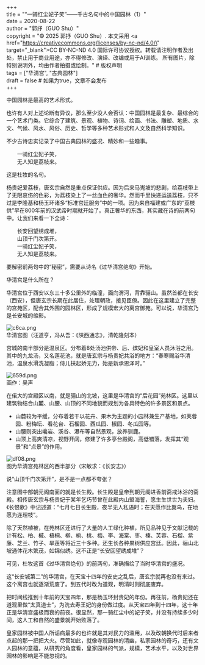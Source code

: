 +++  
title = "“一骑红尘妃子笑”——千古名句中的中国园林（1）"  
date = 2020-08-22  
author = "郭抒（GUO Shu）"  
copyright = "© 2025 郭抒（GUO Shu）. 本文采用 <a href=\"https://creativecommons.org/licenses/by-nc-nd/4.0/\" target=\"_blank\">CC BY-NC-ND 4.0</a> 国际许可协议授权。转载请注明作者及出处，禁止用于商业用途，亦不得修改、演绎、改编或用于AI训练。 所有图片，除特别说明外，均由作者拍摄或绘制。" # 版权声明   
tags = ["华清宫", "古典园林"]  
draft = false # 如果为true，文章不会发布  
+++




中国园林是最高的艺术形式。

也许有人对上述论断有异议，那么至少没人会否认：中国园林是最复杂、最综合的一个艺术门类。它综合了建筑、景观、植物、诗词、绘画、书法、雕塑、地质、水文、气候、风水、风俗、历史、哲学等多种艺术形式和人文及自然科学知识。

不少古诗忠实记录了中国古典园林的盛况、精妙和一些趣事。

&emsp;&emsp;一骑红尘妃子笑，  
&emsp;&emsp;无人知是荔枝来。

这是杜牧的名句。

杨贵妃爱荔枝，唐玄宗自然是重点保证供应。因为后来马嵬坡的悲剧，给荔枝带上了无限哀伤的色彩，为荔枝染上了一丝血色的奢华。然而千里快递运送荔枝，只不过是李隆基和杨玉环诸多“标准宫廷服务”中的一项。因为来自福建或广东的“荔枝供”早在800年前的汉武帝时期就开始了。真正奢华的东西，其实藏在诗的前两句中。让我们来看一下全诗：

&emsp;&emsp;长安回望绣成堆，  
&emsp;&emsp;山顶千门次第开。  
&emsp;&emsp;一骑红尘妃子笑，  
&emsp;&emsp;无人知是荔枝来。

要解密前两句中的“秘密”，需要从诗名《过华清宫绝句》开始。

华清宫是什么所在？

华清宫位于西安以东三十多公里外的临潼，面向渭河，背靠骊山。虽然首都在长安（西安），但唐玄宗长期在此居住，处理朝政，接见臣僚。因此在这里建立了完整的宫苑区，配合其外围的园林区，形成了规模宏大的离宫御苑。可以说，华清宫乃是长安城的缩影。

![c6ca.png](/images/2020-08-22-yijihongchen/f04296e057db44a0ef88f69cee65c6ca.png)  
华清宫图（汪道亨，冯从吾：《陕西通志》，清乾隆刻本）

宫城的南半部分是温泉区。分布着8处汤池供帝、后、嫔妃和皇室人员沐浴之用。其中的九龙汤，又名莲花池，就是唐玄宗与杨贵妃共浴的地方：“春寒赐浴华清池，温泉水滑洗凝脂；侍儿扶起娇无力，始是新承恩泽时。”

![659d.png](/images/2020-08-22-yijihongchen/843510bdf69f0765c2a19300d370659d.png)  
画作：吴声

在偌大的宫殿区以南，就是骊山的北坡，这里是华清宫的“后花园”苑林区。这里以建筑物结合山麓、山腰、山顶的不同地貌而规划为各具特色的许多景区和景点。

- 山麓较为平缓，分布着若干以花卉、果木为主题的小园林兼生产基地，如芙蓉园、粉梅坛、看花台、石榴园、西瓜园、椒园、冬瓜园等。
- 山腰则突出巉岩、溪谷、瀑布等自然景观，放养驯鹿。
- 山顶上高爽清凉，视野开阔，修建了许多亭台殿阁，高低错落，发挥其“观景”和“点景”的作用。

![df08.png](/images/2020-08-22-yijihongchen/f1d53246c02af3dbd2440582c53bdf08.png)  
图为华清宫苑林区的西半部分（宋敏求：《长安志》）

说“山顶千门次第开”，是不是一点都不夸张？

注意图中部朝元阁南面的就是长生殿。长生殿是皇帝到朝元阁进香前斋戒沐浴的斋殿。相传唐玄宗与杨贵妃于某年乞巧节曾在此殿内山盟海誓，愿生生世世为夫妇。《长恨歌》中记述道：“七月七日长生殿，夜半无人私语时；在天愿作比翼鸟，在地愿为连理枝”。

除了天然植被，在苑林区还进行了大量的人工绿化种植，所见品种见于文献记载的计有松、柏、槭、梧桐、柳、榆、桃、梅、李、海棠、枣、榛、芙蓉、石榴、紫藤、芝兰、竹子、旱莲等将近三十多种。还生长各种果树供应宫廷。因此，骊山北坡通体花木繁茂，如锦似绣。这不正是“长安回望绣成堆”？

可见，杜牧这首《过华清宫绝句》的前两句，准确描绘了当时华清宫的盛况。

这“长安城第二”的华清宫，在天宝十四年的安史之乱后，唐玄宗就再也没有来过。这个离宫也就逐渐荒废了。到五代时改为道观，明清时则彻底废弃。

把时间线推到十年前的天宝四年，那是杨玉环封贵妃的年份。再往前，杨贵妃还在道观里做“太真道士”，为洗去寿王妃的身份做过度。从天宝四年到十四年，这十年正是华清宫盛极而衰的前夜。很显然，那一骑红尘中的妃子笑，并没有持续多少时间，这人工和自然的盛景就开始败落了。

皇家园林被中国人所诟病最多的也许就是其对民力的滥用，以及改朝换代时后来者点起的那一把把大火。尽管如此，就像寺观园林的清幽，私家园林的奇巧，还有文人园林的意蕴，从研究的角度看，皇家园林的气派，规模，艺术水平，以及对世界园林的影响是不能忽视的。